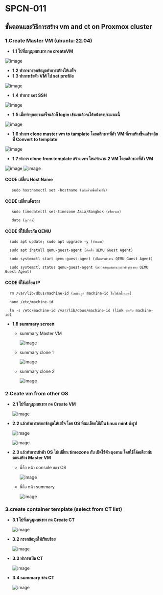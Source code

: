 # SPCN-011

## ขั้นตอนและวิธีการสร้าง vm and ct on Proxmox cluster 
### 1.Create Master VM (ubuntu-22.04)
  - **1.1 ไปที่เมนูมุมบนขวา กด createVM** 
    
     
   ![image](https://user-images.githubusercontent.com/115439255/208156861-31ba52a5-145c-46d0-a61d-883db4b53e30.png)
   
  - **1.2 ทำการกรอกข้อมูลทำการสร้างให้เสร็จ**
  - **1.3 ทำการเข้าตัว VM ไป set profile**
  
   ![image](https://user-images.githubusercontent.com/115439255/208159929-0be9ef2d-3a81-4bd3-ae01-b092e69b6db5.png)
   
  - **1.4 ทำการ set SSH**
  
   ![image](https://user-images.githubusercontent.com/115439255/208160276-c0b76cdd-8459-427e-8257-b848fb52897d.png)
   
  - **1.5 เมื่อทำทุกอย่างเสร็จแล้วก็ login เข้ามาแล้วจะได้หน้าตาประมาณนี้**
  
   ![image](https://user-images.githubusercontent.com/115439255/208161154-1268fd2e-c954-463d-abed-1a5183b6daf0.png)
  
  - **1.6 ทำการ clone master vm to tamplate โดยคลิกขวาที่ตัว VM ที่เราสร้างขึ้นแล้วคลิกที่ Convert to template**
  
   ![image](https://user-images.githubusercontent.com/115439255/208161722-9b5d19ad-d315-4a03-b6fe-2a158c1196c3.png)
   
  - **1.7 ทำการ clone from template สร้าง vm ใหม่จำนวน 2 VM โดยคลิกขวาที่ตัว VM**
  
  ![image](https://user-images.githubusercontent.com/115439255/208162430-de5a31bc-38f3-4673-8e01-89426457365e.png)
  ![image](https://user-images.githubusercontent.com/115439255/208163027-a323167f-332f-42c1-b143-b3093df80e5a.png)

#### CODE เปลี่ยน Host Name
       
       sudo hostnamectl set -hostname (ตามด้วยชื่อที่จะตั้ง)

#### CODE เปลี่ยนตั้งเวลา
      
       sudo timedatectl set-timezone Asia/Bangkok (เซ็ตเวลา)

       date (ดูเวลา)
       
#### CODE ที่ใช้เกี่ยวกับ QEMU 

      sudo apt update; sudo apt upgrade -y (อัพเดท)

      sudo apt install qemu-guest-agent (ติดตั้ง QEMU Guest Agent)

      sudo systemctl start qemu-guest-agent (เปิดการทำงาน QEMU Guest Agent)

      sudo systemctl status qemu-guest-agent (ตรวจสอบสถานะการทำงานของ QEMU Guest Agent)
      
#### CODE ที่ใช้เปลี่ยน IP
      
      rm /var/lib/dbus/machine-id (ลบข้อมูล machine-id ในไฟล์ทั้งหมด)
      
      nano /etc/machine-id 
      
      ln -s /etc/machine-id /var/lib/dbus/machine-id (link ต่อกับ machine-id)
    
   - **1.8 summary screen**
      - summary Master VM
      
          ![image](https://user-images.githubusercontent.com/115439255/208167877-bdff2b4b-03a8-45bb-96f5-93348e1c2ef0.png)

      - summary clone 1
    
          ![image](https://user-images.githubusercontent.com/115439255/208167386-9f64040c-eae0-4add-906d-35ada309e285.png)
          
      - summary clone 2

          ![image](https://user-images.githubusercontent.com/115439255/208167611-3a37d820-e263-4e66-a4f4-54dec152c6c9.png)


### 2.Ceate vm from other OS
   - **2.1 ไปที่เมนูมุมบนขวา กด Create VM**
   
      ![image](https://user-images.githubusercontent.com/115439255/208156861-31ba52a5-145c-46d0-a61d-883db4b53e30.png)
      
   - **2.2 แล้วทำการกรอกข้อมูลให้เสร็จ โดย OS ที่ผมเลือกใช้เป็น linux mint ดังรูป**

      ![image](https://user-images.githubusercontent.com/115439255/208168783-4cc97b19-cbe3-4c17-b010-5cc7c5f0b71e.png)
      
      ![image](https://user-images.githubusercontent.com/115439255/208168834-cecaafc3-25ae-4045-9521-46c2229280ae.png)

   - **2.3 แล้วทำการเข้าตัว OS ไปเปลี่ยน timezone กับ เปิดใช้ตัว qemu โดยใช้โค้ดเดียวกับตอนสร้าง Master VM**
      - นี่คือ หน้า console ของ OS
      
        ![image](https://user-images.githubusercontent.com/115439255/208170993-441c0b0a-d93d-471c-9239-bf87256e57d6.png)
      - นี่คือ หน้า summary
      
        ![image](https://user-images.githubusercontent.com/115439255/208170595-f3bfb491-a2cd-4d77-8119-d0de4cc980a8.png)
        
### 3.create container template (select from CT list)
   - **3.1 ไปที่เมนูมุมบนขวา กด Create CT**

      ![image](https://user-images.githubusercontent.com/115439255/208156861-31ba52a5-145c-46d0-a61d-883db4b53e30.png)
      
   - **3.2 กรอกข้อมูลให้เรียบร้อย**
 
      ![image](https://user-images.githubusercontent.com/115439255/208171599-bf3f9de5-96a4-420f-917a-679bcb25da88.png)

   - **3.3 ทำการเปิด CT**
   
      ![image](https://user-images.githubusercontent.com/115439255/208171796-4cbfa4d4-471a-490b-b1bb-6b9c28b09338.png)

   - **3.4 summary ของ CT**
   
      ![image](https://user-images.githubusercontent.com/115439255/208171978-15dec9de-7d52-4beb-8440-cd7f5963a7c1.png)




 


   
   

  
   

  
